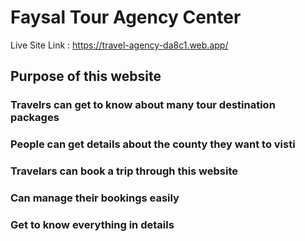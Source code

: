 # Faysal Tour Agency Center

Live Site Link : https://travel-agency-da8c1.web.app/

## Purpose of this website

### Travelrs can get to know about many tour destination packages
### People can get details about the county they want to visti
### Travelars can book a trip through this website
### Can manage their bookings easily
### Get to know everything in details
